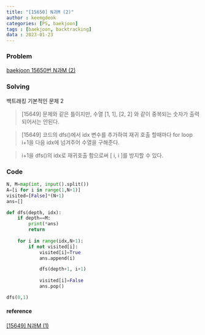 ```yaml
---
title: "[15650] N과M (2)"
author : keemgdeok
categories: [PS, baekjoon]
tags : [baekjoon, backtracking]
data : 2023-01-23
---
```



### Problem
[baekjoon 15650번 N과M (2)](https://www.acmicpc.net/problem/15650)


### Solving
백트래킹 기본적인 문제 2
> [15649] 문제와 같은 틀이지만, 수열 [1, 1], [2, 2] 와 같이 중복되는 숫자가 출력되어서는 안된다.

> [15649] 코드의 dfs()에서 idx 변수를 추가하여 재귀 호출 할때마다 for loop i+1을 다음 idx에 넘겨주어 수열을 구해준다.

> i+1을 dfs()의 idx로 재귀호출 함으로써 [ i, i ]를 방지할 수 있다.


### Code
```python
N, M=map(int, input().split())
A=[i for i in range(1,N+1)]
visited=[False]*(N+1)
ans=[]

def dfs(depth, idx):
    if depth==M:
        print(*ans)
        return
    
    for i in range(idx,N+1):
        if not visited[i]:
            visited[i]=True
            ans.append(i)

            dfs(depth+1, i+1)
            
            visited[i]=False
            ans.pop()

dfs(0,1)
```



#### reference
[[15649] N과M (1)](https://keemgdeok.github.io/posts/15649_N%EA%B3%BC-M-(1)/)